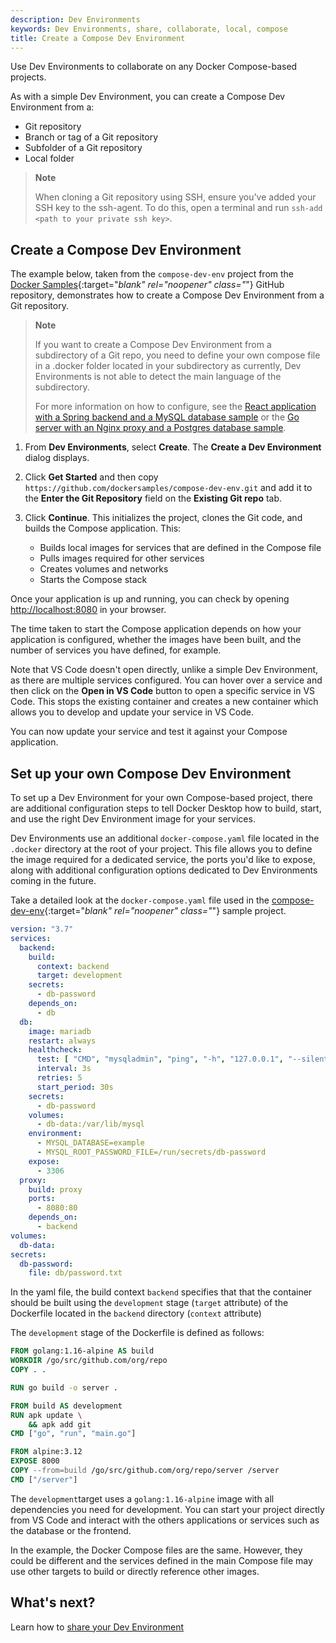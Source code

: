 ```yaml
---
description: Dev Environments
keywords: Dev Environments, share, collaborate, local, compose
title: Create a Compose Dev Environment
---
```


Use Dev Environments to collaborate on any Docker Compose-based projects.

As with a simple Dev Environment, you can create a Compose Dev Environment from a:
- Git repository
- Branch or tag of a Git repository
- Subfolder of a Git repository
- Local folder

> **Note**
>
> When cloning a Git repository using SSH, ensure you've added your SSH key to the ssh-agent. To do this, open a terminal and run `ssh-add <path to your private ssh key>`.

## Create a Compose Dev Environment

The example below, taken from the `compose-dev-env` project from the [Docker Samples](https://github.com/dockersamples/compose-dev-env){:target="_blank" rel="noopener" class="_"} GitHub repository, demonstrates how to create a Compose Dev Environment from a Git repository.

> **Note**
>
> If you want to create a Compose Dev Environment from a subdirectory of a Git repo, you need to define your own compose file in a .docker folder located in your subdirectory as currently, Dev Environments is not able to detect the main language of the subdirectory.
>
> For more information on how to configure, see the [React application with a Spring backend and a MySQL database sample](https://github.com/docker/awesome-compose/tree/master/react-java-mysql) or the [Go server with an Nginx proxy and a Postgres database sample](https://github.com/docker/awesome-compose/tree/master/nginx-golang-postgres).

1. From **Dev Environments**, select **Create**. The **Create a Dev Environment** dialog displays.
2. Click **Get Started** and then copy `https://github.com/dockersamples/compose-dev-env.git` and add it to the **Enter the Git Repository** field on the **Existing Git repo** tab.
3. Click **Continue**. This initializes the project, clones the Git code, and builds the Compose application. This:

    - Builds local images for services that are defined in the Compose file
    - Pulls images required for other services
    - Creates volumes and networks
    - Starts the Compose stack

Once your application is up and running, you can check by opening [http://localhost:8080](http://localhost:8080) in your browser.

The time taken to start the Compose application depends on how your application is configured, whether the images have been built, and the number of services you have defined, for example.

Note that VS Code doesn't open directly, unlike a simple Dev Environment, as there are multiple services configured. You can hover over a service and then click on the **Open in VS Code** button to open a specific service in VS Code. This stops the existing container and creates a new container which allows you to develop and update your service in VS Code.

You can now update your service and test it against your Compose application.

## Set up your own Compose Dev Environment

To set up a Dev Environment for your own Compose-based project, there are additional configuration steps to tell Docker Desktop how to build, start, and use the right Dev Environment image for your services.

Dev Environments use an additional `docker-compose.yaml` file located in the `.docker` directory at the root of your project. This file allows you to define the image required for a dedicated service, the ports you'd like to expose, along with additional configuration options dedicated to Dev Environments coming in the future.

Take a detailed look at the `docker-compose.yaml` file used in the [compose-dev-env](https://github.com/dockersamples/compose-dev-env/blob/main/.docker/docker-compose.yaml){:target="_blank" rel="noopener" class="_"} sample project.

```yaml
version: "3.7"
services:
  backend:
    build:
      context: backend
      target: development
    secrets:
      - db-password
    depends_on:
      - db
  db:
    image: mariadb
    restart: always
    healthcheck:
      test: [ "CMD", "mysqladmin", "ping", "-h", "127.0.0.1", "--silent" ]
      interval: 3s
      retries: 5
      start_period: 30s
    secrets:
      - db-password
    volumes:
      - db-data:/var/lib/mysql
    environment:
      - MYSQL_DATABASE=example
      - MYSQL_ROOT_PASSWORD_FILE=/run/secrets/db-password
    expose:
      - 3306
  proxy:
    build: proxy
    ports:
      - 8080:80
    depends_on:
      - backend
volumes:
  db-data:
secrets:
  db-password:
    file: db/password.txt
```

In the yaml file, the build context `backend` specifies that that the container should be built using the `development` stage (`target` attribute) of the Dockerfile located in the `backend` directory (`context` attribute)

The `development` stage of the Dockerfile is defined as follows:

```dockerfile
FROM golang:1.16-alpine AS build
WORKDIR /go/src/github.com/org/repo
COPY . .

RUN go build -o server .

FROM build AS development
RUN apk update \
    && apk add git
CMD ["go", "run", "main.go"]

FROM alpine:3.12
EXPOSE 8000
COPY --from=build /go/src/github.com/org/repo/server /server
CMD ["/server"]
```

The `development`target uses a `golang:1.16-alpine` image with all dependencies you need for development. You can start your project directly from VS Code and interact with the others applications or services such as the database or the frontend.

In the example, the Docker Compose files are the same. However, they could be different and the services defined in the main Compose file may use other targets to build or directly reference other images.

## What's next?

Learn how to [share your Dev Environment](share.md)

